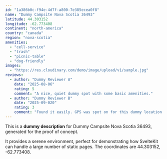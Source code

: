 ```yaml
---
id: "1a386b0c-f94e-4d7f-a800-7e385ecea0f8"
name: "Dummy Campsite Nova Scotia 36493"
latitude: 44.303152
longitude: -62.773408
continent: "north-america"
country: "canada"
region: "nova-scotia"
amenities:
  - "cell-service"
  - "trash"
  - "picnic-table"
  - "dog-friendly"
images:
  - "https://res.cloudinary.com/demo/image/upload/v1/sample.jpg"
reviews:
  - author: "Dummy Reviewer A"
    date: "2025-08-06"
    rating: 5
    comment: "A nice, quiet dummy spot with some basic amenities."
  - author: "Dummy Reviewer B"
    date: "2025-09-020"
    rating: 3
    comment: "Found it easily. GPS was spot on for this dummy location."
---
```


This is a **dummy description** for Dummy Campsite Nova Scotia 36493, generated for the proof of concept.

It provides a serene environment, perfect for demonstrating how SvelteKit can handle a large number of static pages. The coordinates are 44.303152, -62.773408.
